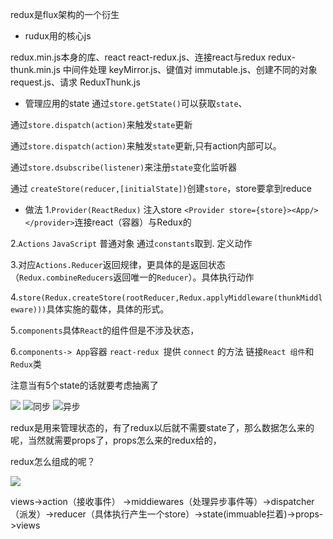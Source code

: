redux是flux架构的一个衍生

- rudux用的核心js  

redux.min.js本身的库、react
react-redux.js、连接react与redux
redux-thunk.min.js  中间件处理
keyMirror.js、键值对
immutable.js、创建不同的对象
request.js、请求
ReduxThunk.js
- 管理应用的state
通过`store.getState()`可以获取`state`、

通过`store.dispatch(action)`来触发`state`更新

通过`store.dispatch(action)`来触发`state`更新,只有action内部可以。

通过`store.dsubscribe(listener)`来注册`state`变化监听器

通过 `createStore(reducer,[initialState])`创建`store`，store要拿到reduce

- 做法
1.`Provider(ReactRedux)` 注入store `<Provider store={store}><App/></provider>`连接react（容器）与Redux的

2.`Actions` `JavaScript` 普通对象 通过`constants`取到. 定义动作

3.对应`Actions.Reducer`返回规律，更具体的是返回状态（`Redux.combineReducers`返回唯一的`Reducer`）。具体执行动作

4.`store(Redux.createStore(rootReducer,Redux.applyMiddleware(thunkMiddleware)))`具体实施的载体，具体的形式。

5.`components`具体`React`的组件但是不涉及状态，

6.`components-> App`容器 `react-redux `提供 `connect` 的方法 链接`React 组件`和`Redux`类

注意当有5个state的话就要考虑抽离了

![](redux原理1.png)
![同步](redux原理2.png)
![异步](redux原理2.png)

redux是用来管理状态的，有了redux以后就不需要state了，那么数据怎么来的呢，当然就需要props了，props怎么来的redux给的，

redux怎么组成的呢？

![](redux组件.png)

views->action（接收事件） ->middiewares（处理异步事件等）->dispatcher（派发）->reducer（具体执行产生一个store）->state(immuable拦着)->props->views

